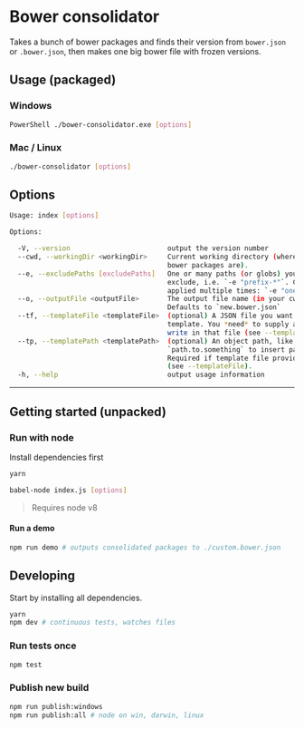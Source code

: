 # Bower consolidator
Takes a bunch of bower packages and finds their version from `bower.json` or `.bower.json`, then makes one big bower file with frozen versions.


## Usage (packaged)
### Windows
```bash
PowerShell ./bower-consolidator.exe [options]
```
### Mac / Linux
```bash
./bower-consolidator [options]
```

## Options
```bash
Usage: index [options]

Options:

  -V, --version                        output the version number
  --cwd, --workingDir <workingDir>     Current working directory (where your many
                                       bower packages are).
  --e, --excludePaths [excludePaths]   One or many paths (or globs) you want to 
                                       exclude, i.e. `-e "prefix-*"`. Can be 
                                       applied multiple times: `-e "one" -e "two"`.
  --o, --outputFile <outputFile>       The output file name (in your cwd).
                                       Defaults to `new.bower.json`
  --tf, --templateFile <templateFile>  (optional) A JSON file you want to use as 
                                       template. You *need* to supply a path to 
                                       write in that file (see --templatePathtp).
  --tp, --templatePath <templatePath>  (optional) An object path, like 
                                       `path.to.something` to insert packages at. 
                                       Required if template file provided 
                                       (see --templateFile).
  -h, --help                           output usage information
```
-----------------------------------------

## Getting started (unpacked)

### Run with node
Install dependencies first
```bash
yarn
```

```bash
babel-node index.js [options]
```

> Requires node v8

#### Run a demo
```bash
npm run demo # outputs consolidated packages to ./custom.bower.json
```

## Developing
Start by installing all dependencies.
```bash
yarn
npm dev # continuous tests, watches files
```

### Run tests once
```bash
npm test
```

### Publish new build
```bash
npm run publish:windows
npm run publish:all # node on win, darwin, linux
```


